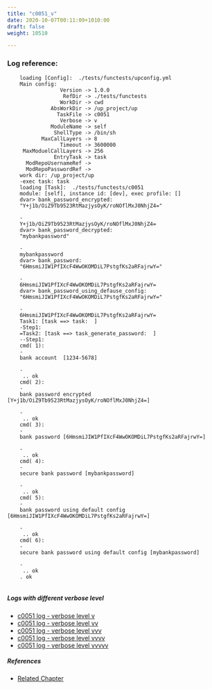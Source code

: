 ```yaml
---
title: "c0051_v"
date: 2020-10-07T00:11:09+1010:00
draft: false
weight: 10510

---
```


### Log reference: <no value>

```
    loading [Config]:  ./tests/functests/upconfig.yml
    Main config:
                 Version -> 1.0.0
                  RefDir -> ./tests/functests
                 WorkDir -> cwd
              AbsWorkDir -> /up_project/up
                TaskFile -> c0051
                 Verbose -> v
              ModuleName -> self
               ShellType -> /bin/sh
           MaxCallLayers -> 8
                 Timeout -> 3600000
     MaxModuelCallLayers -> 256
               EntryTask -> task
      ModRepoUsernameRef -> 
      ModRepoPasswordRef -> 
    work dir: /up_project/up
    -exec task: task
    loading [Task]:  ./tests/functests/c0051
    module: [self], instance id: [dev], exec profile: []
    dvar> bank_password_encrypted:
    "Y+j1b/OiZ9Tb9523RtMazjysOyK/roNOflMxJ0NhjZ4="
    
    -
    Y+j1b/OiZ9Tb9523RtMazjysOyK/roNOflMxJ0NhjZ4=
    dvar> bank_password_decrypted:
    "mybankpassword"
    
    -
    mybankpassword
    dvar> bank_password:
    "6HmsmiJIW1PfIXcF4WwOKOMDiL7PstgfKs2aRFajrwY="
    
    -
    6HmsmiJIW1PfIXcF4WwOKOMDiL7PstgfKs2aRFajrwY=
    dvar> bank_password_using_defause_config:
    "6HmsmiJIW1PfIXcF4WwOKOMDiL7PstgfKs2aRFajrwY="
    
    -
    6HmsmiJIW1PfIXcF4WwOKOMDiL7PstgfKs2aRFajrwY=
    Task1: [task ==> task:  ]
    -Step1:
    =Task2: [task ==> task_generate_password:  ]
    --Step1:
    cmd( 1):
    -
    bank account  [1234-5678]
    
    -
     .. ok
    cmd( 2):
    -
    bank password encrypted [Y+j1b/OiZ9Tb9523RtMazjysOyK/roNOflMxJ0NhjZ4=]
    
    -
     .. ok
    cmd( 3):
    -
    bank password [6HmsmiJIW1PfIXcF4WwOKOMDiL7PstgfKs2aRFajrwY=]
    
    -
     .. ok
    cmd( 4):
    -
    secure bank password [mybankpassword]
    
    -
     .. ok
    cmd( 5):
    -
    bank password using default config [6HmsmiJIW1PfIXcF4WwOKOMDiL7PstgfKs2aRFajrwY=]
    
    -
     .. ok
    cmd( 6):
    -
    secure bank password using default config [mybankpassword]
    
    -
     .. ok
    . ok
    
```

##### Logs with different verbose level
* [c0051 log - verbose level v](../../logs/c0051_v)
* [c0051 log - verbose level vv](../../logs/c0051_vv)
* [c0051 log - verbose level vvv](../../logs/c0051_vvv)
* [c0051 log - verbose level vvvv](../../logs/c0051_vvvv)
* [c0051 log - verbose level vvvvv](../../logs/c0051_vvvvv)

##### References
* [Related Chapter](../../security/c0051)
